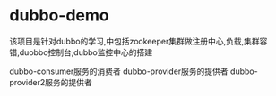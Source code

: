 # dubbo-demo
该项目是针对dubbo的学习,中包括zookeeper集群做注册中心,负载,集群容错,duobbo控制台,dubbo监控中心的搭建

dubbo-consumer服务的消费者
dubbo-provider服务的提供者
dubbo-provider2服务的提供者
